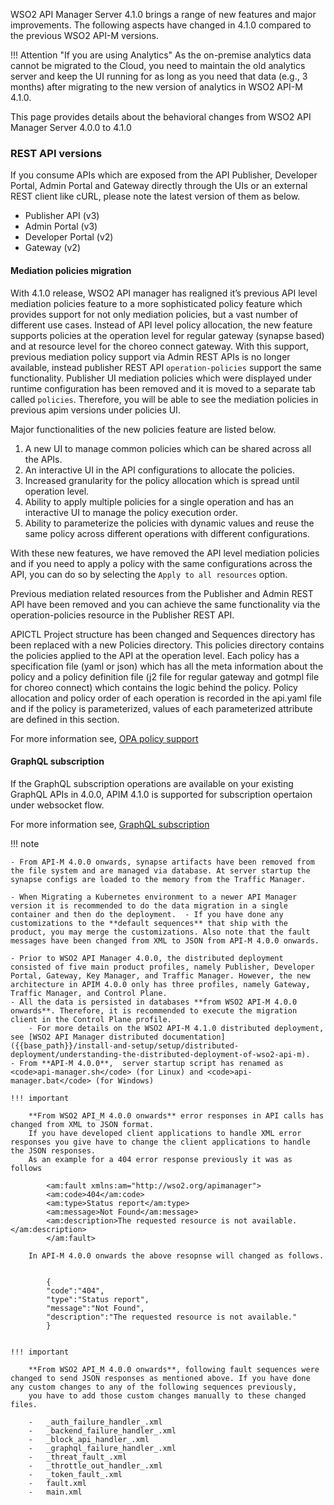 WSO2 API Manager Server 4.1.0 brings a range of new features and major improvements. The following aspects have changed in 4.1.0 compared to the previous WSO2 API-M versions.

!!! Attention "If you are using Analytics"
    As the on-premise analytics data cannot be migrated to the Cloud, you need to maintain the old analytics server and keep the UI running for as long as you need that data (e.g., 3 months) after migrating to the new version of analytics in WSO2 API-M 4.1.0.
  
  
This page provides details about the behavioral changes from WSO2 API Manager Server 4.0.0 to 4.1.0

### REST API versions 
If you consume APIs which are exposed from the API Publisher, Developer Portal, Admin Portal and Gateway directly through the UIs or an external REST client like cURL, please note the latest version of them as below.  

  -   Publisher API (v3) 
  -   Admin Portal (v3)
  -   Developer Portal (v2)
  -   Gateway (v2)

#### Mediation policies migration

With 4.1.0 release, WSO2 API manager has realigned it’s previous API level mediation policies feature to a more sophisticated policy feature which provides support for not only mediation policies, but a vast number of different use cases. Instead of API level policy allocation, the new feature supports policies at the operation level for regular gateway (synapse based) and at resource level for the choreo connect gateway. With this support, previous mediation policy support via Admin REST APIs is no longer available, instead  publisher REST API `operation-policies` support the same functionality. Publisher UI mediation policies which were displayed under runtime configuration has been removed and it is moved to a separate tab called `policies`. Therefore, you will be able to see the mediation policies in previous apim versions under policies UI.

Major functionalities of the new policies feature are listed below.

1. A new UI to manage common policies which can be shared across all the APIs.
2. An interactive UI in the API configurations to allocate the policies.
3. Increased granularity for the policy allocation which is spread until operation level.
4. Ability to apply multiple policies for a single operation and has an interactive UI to manage the policy execution order.
5. Ability to parameterize the policies with dynamic values and reuse the same policy across different operations with different configurations.

With these new features, we have removed the API level mediation policies and if you need to apply a policy with the same configurations across the API, you can do so by selecting the `Apply to all resources` option.

Previous mediation related resources from the Publisher and Admin REST API have been removed and you can achieve the same functionality via the operation-policies resource in the Publisher REST API.

APICTL Project structure has been changed and Sequences directory has been replaced with a new Policies directory. This policies directory contains the policies applied to the API at the operation level. Each policy has a specification file (yaml or json) which has all the meta information about the policy and a policy definition file (j2 file for regular gateway and gotmpl file for choreo connect) which contains the logic behind the policy. Policy allocation and policy order of each operation is recorded in the api.yaml file and if the policy is parameterized, values of each parameterized attribute are defined in this section.

For more information see, [OPA policy support]({{base_path}}/design/api-security/opa-validation/overview/#attaching-opa-policy)

#### GraphQL subscription 
If the GraphQL subscription operations are available on your existing GraphQL APIs in 4.0.0,  APIM 4.1.0 is supported for subscription opertaion under websocket flow.

For more information see, [GraphQL subscription]({{base_path}}/consume/invoke-apis/invoke-apis-using-tools/invoke-an-graphql-api-using-the-integrated-graphql-console/#invoke-a-graphql-subscription-operation)

!!! note

    - From API-M 4.0.0 onwards, synapse artifacts have been removed from the file system and are managed via database. At server startup the synapse configs are loaded to the memory from the Traffic Manager.

    - When Migrating a Kubernetes environment to a newer API Manager version it is recommended to do the data migration in a single container and then do the deployment.  - If you have done any customizations to the **default sequences** that ship with the product, you may merge the customizations. Also note that the fault messages have been changed from XML to JSON from API-M 4.0.0 onwards.  

    - Prior to WSO2 API Manager 4.0.0, the distributed deployment consisted of five main product profiles, namely Publisher, Developer Portal, Gateway, Key Manager, and Traffic Manager. However, the new architecture in APIM 4.0.0 only has three profiles, namely Gateway, Traffic Manager, and Control Plane.
    - All the data is persisted in databases **from WSO2 API-M 4.0.0 onwards**. Therefore, it is recommended to execute the migration client in the Control Plane profile.
        - For more details on the WSO2 API-M 4.1.0 distributed deployment, see [WSO2 API Manager distributed documentation]({{base_path}}/install-and-setup/setup/distributed-deployment/understanding-the-distributed-deployment-of-wso2-api-m).
    - From **API-M 4.0.0**,  server startup script has renamed as <code>api-manager.sh</code> (for Linux) and <code>api-manager.bat</code> (for Windows) 

    !!! important

        **From WSO2 API_M 4.0.0 onwards** error responses in API calls has changed from XML to JSON format.
        If you have developed client applications to handle XML error responses you give have to change the client applications to handle the JSON responses.
        As an example for a 404 error response previously it was as follows
        
            <am:fault xmlns:am="http://wso2.org/apimanager">
            <am:code>404</am:code>
            <am:type>Status report</am:type>
            <am:message>Not Found</am:message>
            <am:description>The requested resource is not available.</am:description>
            </am:fault>
        
        In API-M 4.0.0 onwards the above resopnse will changed as follows.
            
            
            {
            "code":"404",
            "type":"Status report",
            "message":"Not Found",
            "description":"The requested resource is not available."
            }
            
    
    !!! important
            
        **From WSO2 API_M 4.0.0 onwards**, following fault sequences were changed to send JSON responses as mentioned above. If you have done any custom changes to any of the following sequences previously,
        you have to add those custom changes manually to these changed files. 
        
        -   _auth_failure_handler_.xml
        -   _backend_failure_handler_.xml
        -   _block_api_handler_.xml
        -   _graphql_failure_handler_.xml
        -   _threat_fault_.xml
        -   _throttle_out_handler_.xml
        -   _token_fault_.xml
        -   fault.xml
        -   main.xml  